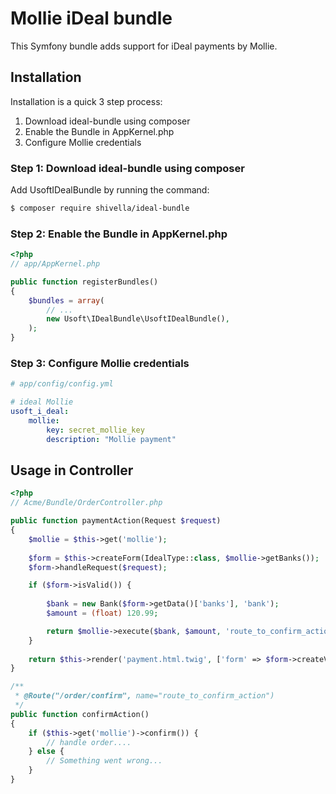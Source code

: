 Mollie iDeal bundle
===================

This Symfony bundle adds support for iDeal payments by Mollie.

Installation
------------
Installation is a quick 3 step process:

1. Download ideal-bundle using composer
2. Enable the Bundle in AppKernel.php
3. Configure Mollie credentials


### Step 1: Download ideal-bundle using composer

Add UsoftIDealBundle by running the command:

``` bash
$ composer require shivella/ideal-bundle
```

### Step 2: Enable the Bundle in AppKernel.php


``` php
<?php
// app/AppKernel.php

public function registerBundles()
{
    $bundles = array(
        // ...
        new Usoft\IDealBundle\UsoftIDealBundle(),
    );
}
```

### Step 3: Configure Mollie credentials
```yaml
# app/config/config.yml

# ideal Mollie
usoft_i_deal:
    mollie:
        key: secret_mollie_key
        description: "Mollie payment"

```


Usage in Controller
-------------------


``` php
<?php
// Acme/Bundle/OrderController.php

public function paymentAction(Request $request)
{
    $mollie = $this->get('mollie');
    
    $form = $this->createForm(IdealType::class, $mollie->getBanks());
    $form->handleRequest($request);

    if ($form->isValid()) {
    
        $bank = new Bank($form->getData()['banks'], 'bank');
        $amount = (float) 120.99;

        return $mollie->execute($bank, $amount, 'route_to_confirm_action');
    }
    
    return $this->render('payment.html.twig', ['form' => $form->createView()]);
}

/**
 * @Route("/order/confirm", name="route_to_confirm_action")
 */
public function confirmAction()
{
    if ($this->get('mollie')->confirm()) {
        // handle order....
    } else {
        // Something went wrong...
    }
}
```

